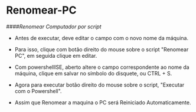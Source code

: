 # Renomear-PC
####*Renomear Computador por script*

- Antes de executar, deve editar o campo com o novo nome da máquina.

- Para isso, clique com botão direito do mouse sobre o script "Renomear PC", em seguida clique em editar.

- Com powershellISE, aberto altere o campo correspondente ao nome da máquina, clique em salvar no símbolo do disquete, ou CTRL + S.

- Agora para executar botão direito do mouse sobre o script, "Executar com o Powershell".

- Assim que Renomear a maquina o PC será Reiniciado Automaticamente.
